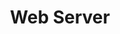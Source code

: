 ---
title: Web Server
description: Documentation explaining how to configure NGINX and NGINX Plus as a web server, reverse proxy, or application gateway.
weight: 500
menu:
  docs:
    parent: NGINX Plus
---